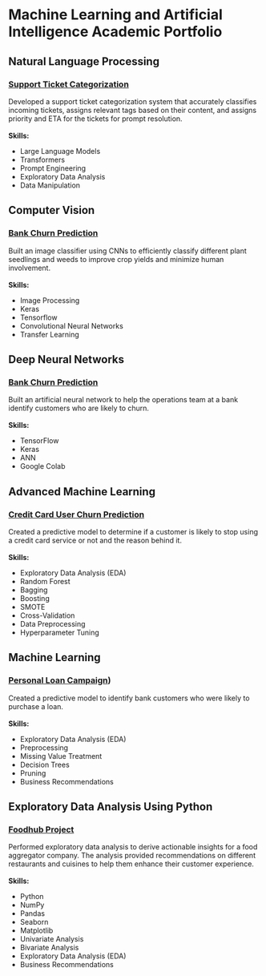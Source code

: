 # Machine Learning and Artificial Intelligence Academic Portfolio

## Natural Language Processing
### [Support Ticket Categorization](https://github.com/todd-wilson/portfolio/blob/main/support-ticket-categorization/Support_Ticket_Categorization.ipynb)
Developed a support ticket categorization system that accurately classifies incoming tickets, assigns relevant tags based on their content, and assigns priority and ETA for the tickets for prompt resolution.
<br>
<br>
**Skills:**
* Large Language Models
* Transformers
* Prompt Engineering
* Exploratory Data Analysis
* Data Manipulation

## Computer Vision
### [Bank Churn Prediction](https://github.com/todd-wilson/portfolio/blob/main/plant-seedling-classification/Plant-Seedling-Classification.ipynb)
Built an image classifier using CNNs to efficiently classify different plant seedlings and weeds to improve crop yields and minimize human involvement.
<br>
<br>
**Skills:**
* Image Processing
* Keras
* Tensorflow
* Convolutional Neural Networks
* Transfer Learning

## Deep Neural Networks
###  [Bank Churn Prediction](https://github.com/todd-wilson/portfolio/blob/main/bank-churn-prediction/Bank-Churn-Prediction.ipynb)
Built an artificial neural network to help the operations team at a bank identify customers who are likely to churn.
<br>
<br>
**Skills:**
* TensorFlow
* Keras
* ANN
* Google Colab

## Advanced Machine Learning
### [Credit Card User Churn Prediction](https://github.com/todd-wilson/portfolio/blob/main/credit-card-churn-prediction/Credit-Card-Churn-Prediction.ipynb)
Created a predictive model to determine if a customer is likely to stop using a credit card service or not and the reason behind it.
<br>
<br>
**Skills:**
* Exploratory Data Analysis (EDA)
* Random Forest
* Bagging
* Boosting
* SMOTE
* Cross-Validation
* Data Preprocessing
* Hyperparameter Tuning

## Machine Learning
### [Personal Loan Campaign](https://github.com/todd-wilson/portfolio/blob/main/personal-loan-campaign/Personal-Loan-Campaign.ipynb))
Created a predictive model to identify bank customers who were likely to purchase a loan.
<br>
<br>
**Skills:**
* Exploratory Data Analysis (EDA)
* Preprocessing
* Missing Value Treatment
* Decision Trees
* Pruning
* Business Recommendations

## Exploratory Data Analysis Using Python
### [Foodhub Project](https://github.com/todd-wilson/portfolio/blob/main/foodhub-project/Foodhub-EDA.ipynb)
Performed exploratory data analysis to derive actionable insights for a food aggregator company. The analysis provided recommendations on different restaurants and cuisines to help them enhance their customer experience.
<br>
<br>
**Skills:**
* Python
* NumPy
* Pandas
* Seaborn
* Matplotlib
* Univariate Analysis
* Bivariate Analysis
* Exploratory Data Analysis (EDA)
* Business Recommendations
